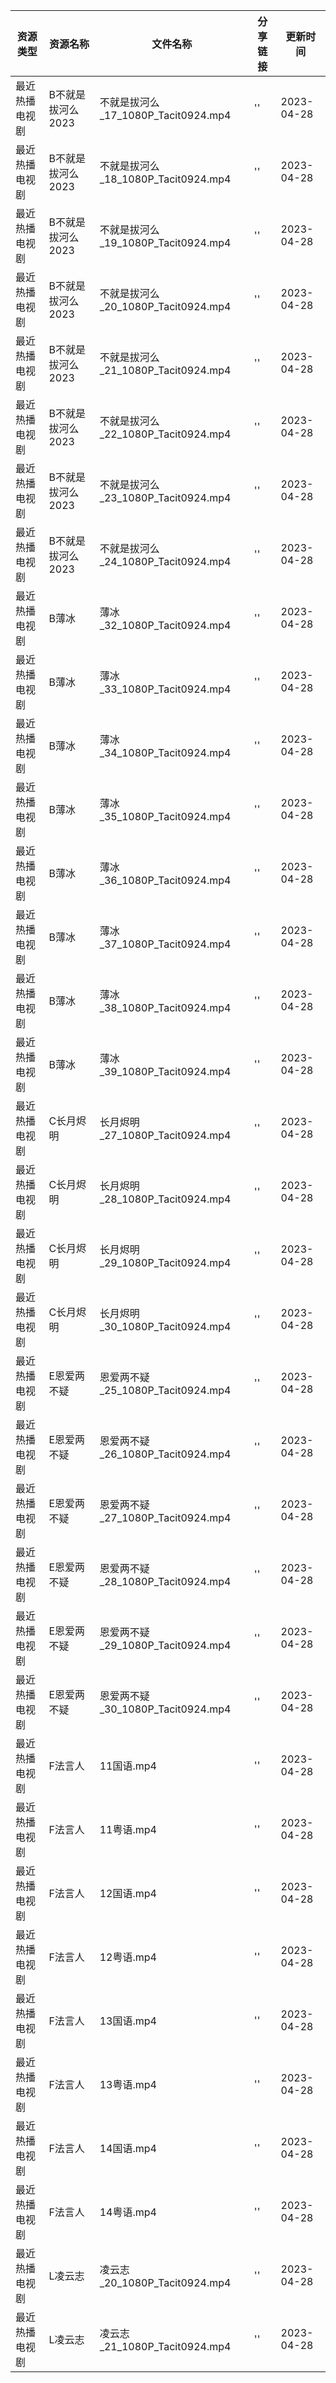 | 资源类型    | 资源名称        | 文件名称                          | 分享链接 | 更新时间       |
| ------- | ----------- | ----------------------------- | ---- | ---------- |
| 最近热播电视剧 | B不就是拔河么2023 | 不就是拔河么_17_1080P_Tacit0924.mp4 | ''   | 2023-04-28 |
| 最近热播电视剧 | B不就是拔河么2023 | 不就是拔河么_18_1080P_Tacit0924.mp4 | ''   | 2023-04-28 |
| 最近热播电视剧 | B不就是拔河么2023 | 不就是拔河么_19_1080P_Tacit0924.mp4 | ''   | 2023-04-28 |
| 最近热播电视剧 | B不就是拔河么2023 | 不就是拔河么_20_1080P_Tacit0924.mp4 | ''   | 2023-04-28 |
| 最近热播电视剧 | B不就是拔河么2023 | 不就是拔河么_21_1080P_Tacit0924.mp4 | ''   | 2023-04-28 |
| 最近热播电视剧 | B不就是拔河么2023 | 不就是拔河么_22_1080P_Tacit0924.mp4 | ''   | 2023-04-28 |
| 最近热播电视剧 | B不就是拔河么2023 | 不就是拔河么_23_1080P_Tacit0924.mp4 | ''   | 2023-04-28 |
| 最近热播电视剧 | B不就是拔河么2023 | 不就是拔河么_24_1080P_Tacit0924.mp4 | ''   | 2023-04-28 |
| 最近热播电视剧 | B薄冰         | 薄冰_32_1080P_Tacit0924.mp4     | ''   | 2023-04-28 |
| 最近热播电视剧 | B薄冰         | 薄冰_33_1080P_Tacit0924.mp4     | ''   | 2023-04-28 |
| 最近热播电视剧 | B薄冰         | 薄冰_34_1080P_Tacit0924.mp4     | ''   | 2023-04-28 |
| 最近热播电视剧 | B薄冰         | 薄冰_35_1080P_Tacit0924.mp4     | ''   | 2023-04-28 |
| 最近热播电视剧 | B薄冰         | 薄冰_36_1080P_Tacit0924.mp4     | ''   | 2023-04-28 |
| 最近热播电视剧 | B薄冰         | 薄冰_37_1080P_Tacit0924.mp4     | ''   | 2023-04-28 |
| 最近热播电视剧 | B薄冰         | 薄冰_38_1080P_Tacit0924.mp4     | ''   | 2023-04-28 |
| 最近热播电视剧 | B薄冰         | 薄冰_39_1080P_Tacit0924.mp4     | ''   | 2023-04-28 |
| 最近热播电视剧 | C长月烬明       | 长月烬明_27_1080P_Tacit0924.mp4   | ''   | 2023-04-28 |
| 最近热播电视剧 | C长月烬明       | 长月烬明_28_1080P_Tacit0924.mp4   | ''   | 2023-04-28 |
| 最近热播电视剧 | C长月烬明       | 长月烬明_29_1080P_Tacit0924.mp4   | ''   | 2023-04-28 |
| 最近热播电视剧 | C长月烬明       | 长月烬明_30_1080P_Tacit0924.mp4   | ''   | 2023-04-28 |
| 最近热播电视剧 | E恩爱两不疑      | 恩爱两不疑_25_1080P_Tacit0924.mp4  | ''   | 2023-04-28 |
| 最近热播电视剧 | E恩爱两不疑      | 恩爱两不疑_26_1080P_Tacit0924.mp4  | ''   | 2023-04-28 |
| 最近热播电视剧 | E恩爱两不疑      | 恩爱两不疑_27_1080P_Tacit0924.mp4  | ''   | 2023-04-28 |
| 最近热播电视剧 | E恩爱两不疑      | 恩爱两不疑_28_1080P_Tacit0924.mp4  | ''   | 2023-04-28 |
| 最近热播电视剧 | E恩爱两不疑      | 恩爱两不疑_29_1080P_Tacit0924.mp4  | ''   | 2023-04-28 |
| 最近热播电视剧 | E恩爱两不疑      | 恩爱两不疑_30_1080P_Tacit0924.mp4  | ''   | 2023-04-28 |
| 最近热播电视剧 | F法言人        | 11国语.mp4                      | ''   | 2023-04-28 |
| 最近热播电视剧 | F法言人        | 11粤语.mp4                      | ''   | 2023-04-28 |
| 最近热播电视剧 | F法言人        | 12国语.mp4                      | ''   | 2023-04-28 |
| 最近热播电视剧 | F法言人        | 12粤语.mp4                      | ''   | 2023-04-28 |
| 最近热播电视剧 | F法言人        | 13国语.mp4                      | ''   | 2023-04-28 |
| 最近热播电视剧 | F法言人        | 13粤语.mp4                      | ''   | 2023-04-28 |
| 最近热播电视剧 | F法言人        | 14国语.mp4                      | ''   | 2023-04-28 |
| 最近热播电视剧 | F法言人        | 14粤语.mp4                      | ''   | 2023-04-28 |
| 最近热播电视剧 | L凌云志        | 凌云志_20_1080P_Tacit0924.mp4    | ''   | 2023-04-28 |
| 最近热播电视剧 | L凌云志        | 凌云志_21_1080P_Tacit0924.mp4    | ''   | 2023-04-28 |

